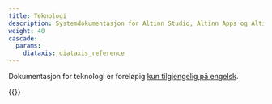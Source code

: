 ```yaml
---
title: Teknologi
description: Systemdokumentasjon for Altinn Studio, Altinn Apps og Altinn Platform.
weight: 40
cascade:
  params:
    diataxis: diataxis_reference
---
```


Dokumentasjon for teknologi er foreløpig [kun tilgjengelig på engelsk](/technology/).

{{<children />}}